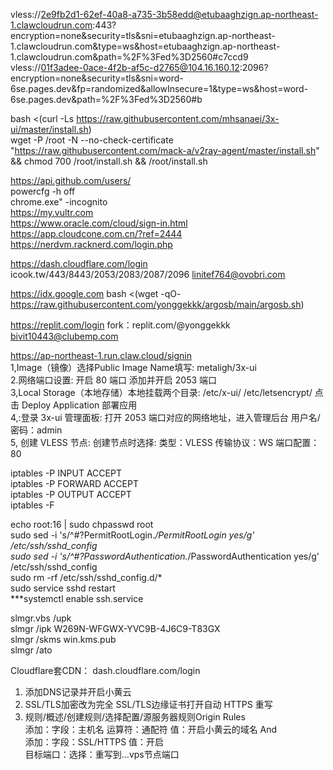 
vless://2e9fb2d1-62ef-40a8-a735-3b58edd@etubaaghzign.ap-northeast-1.clawcloudrun.com:443?encryption=none&security=tls&sni=etubaaghzign.ap-northeast-1.clawcloudrun.com&type=ws&host=etubaaghzign.ap-northeast-1.clawcloudrun.com&path=%2F%3Fed%3D2560#c7ccd9  
vless://01f3adee-0ace-4f2b-af5c-d2765@104.16.160.12:2096?encryption=none&security=tls&sni=word-6se.pages.dev&fp=randomized&allowInsecure=1&type=ws&host=word-6se.pages.dev&path=%2F%3Fed%3D2560#b  

bash <(curl -Ls https://raw.githubusercontent.com/mhsanaei/3x-ui/master/install.sh)          
wget -P /root -N --no-check-certificate "https://raw.githubusercontent.com/mack-a/v2ray-agent/master/install.sh" && chmod 700 /root/install.sh && /root/install.sh  

https://api.github.com/users/         
powercfg -h off        
chrome.exe"  -incognito         
https://my.vultr.com  
https://www.oracle.com/cloud/sign-in.html     
https://app.cloudcone.com.cn/?ref=2444   
https://nerdvm.racknerd.com/login.php   

https://dash.cloudflare.com/login    icook.tw/443/8443/2053/2083/2087/2096   linitef764@ovobri.com 

https://idx.google.com     bash <(wget -qO- https://raw.githubusercontent.com/yonggekkk/argosb/main/argosb.sh)  

https://replit.com/login     fork：replit.com/@yonggekkk           bivit10443@clubemp.com  

https://ap-northeast-1.run.claw.cloud/signin  
1,Image（镜像）选择Public    Image Name填写:  metaligh/3x-ui  
2.网络端口设置: 开启 80 端口  添加并开启 2053 端口  
3,Local Storage（本地存储）本地挂载两个目录: /etc/x-ui/   /etc/letsencrypt/  点击 Deploy Application 部署应用   
4,:登录 3x-ui 管理面板: 打开 2053 端口对应的网络地址，进入管理后台  用户名/密码：admin   
5, 创建 VLESS 节点: 创建节点时选择: 类型：VLESS  传输协议：WS  端口配置：80  


iptables -P INPUT ACCEPT   
iptables -P FORWARD ACCEPT   
iptables -P OUTPUT ACCEPT  
iptables -F   

echo root:16  | sudo chpasswd root  
sudo sed -i 's/^#\?PermitRootLogin.*/PermitRootLogin yes/g' /etc/ssh/sshd_config  
sudo sed -i 's/^#\?PasswordAuthentication.*/PasswordAuthentication yes/g' /etc/ssh/sshd_config   
sudo rm -rf /etc/ssh/sshd_config.d/*   
sudo service sshd restart   
***systemctl enable ssh.service  

slmgr.vbs /upk  
slmgr /ipk W269N-WFGWX-YVC9B-4J6C9-T83GX  
slmgr /skms win.kms.pub  
slmgr /ato  

Cloudflare套CDN：  dash.cloudflare.com/login  
1. 添加DNS记录并开启小黄云  
2. SSL/TLS加密改为完全   SSL/TLS边缘证书打开自动 HTTPS 重写  
3. 规则/概述/创建规则/选择配置/源服务器规则Origin Rules   
添加：字段：主机名   运算符：通配符   值：开启小黄云的域名  And   
添加：字段：SSL/HTTPS    值：开启   
目标端口：选择：重写到...vps节点端口   




